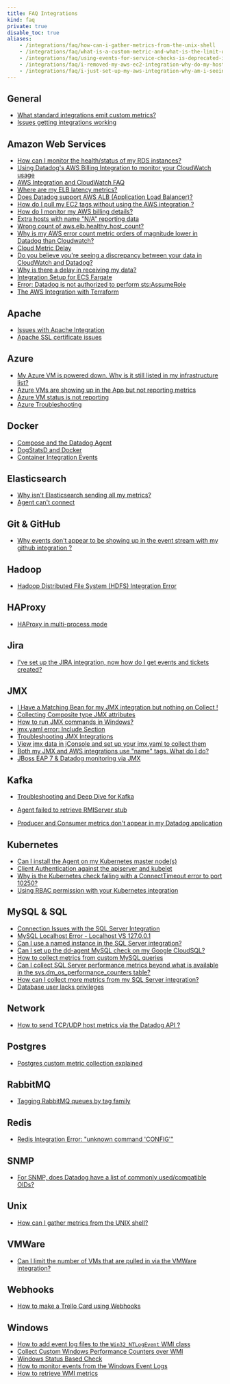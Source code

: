 ```yaml
---
title: FAQ Integrations
kind: faq
private: true
disable_toc: true
aliases:
    - /integrations/faq/how-can-i-gather-metrics-from-the-unix-shell
    - /integrations/faq/what-is-a-custom-metric-and-what-is-the-limit-on-the-number-of-custom-metrics-i-can-have
    - /integrations/faq/using-events-for-service-checks-is-deprecated-in-favor-of-monitors
    - /integrations/faq/i-removed-my-aws-ec2-integration-why-do-my-hosts-still-have-aws-tags
    - /integrations/faq/i-just-set-up-my-aws-integration-why-am-i-seeing-duplicate-hosts
---
```


## General

* [What standard integrations emit custom metrics?][1]
* [Issues getting integrations working][2]

## Amazon Web Services

* [How can I monitor the health/status of my RDS instances?][3]
* [Using Datadog's AWS Billing Integration to monitor your CloudWatch usage][4]
* [AWS Integration and CloudWatch FAQ][5]
* [Where are my ELB latency metrics?][6]
* [Does Datadog support AWS ALB (Application Load Balancer)?][7]
* [How do I pull my EC2 tags without using the AWS integration ?][8]
* [How do I monitor my AWS billing details?][9]
* [Extra hosts with name "N/A" reporting data][10]
* [Wrong count of aws.elb.healthy_host_count?][11]
* [Why is my AWS error count metric orders of magnitude lower in Datadog than Cloudwatch?][12]
* [Cloud Metric Delay][13]
* [Do you believe you're seeing a discrepancy between your data in CloudWatch and Datadog?][14]
* [Why is there a delay in receiving my data?][15]
* [Integration Setup for ECS Fargate][16]
* [Error: Datadog is not authorized to perform sts:AssumeRole][17]
* [The AWS Integration with Terraform][18]

## Apache

* [Issues with Apache Integration][19]
* [Apache SSL certificate issues][20]

## Azure
* [My Azure VM is powered down. Why is it still listed in my infrastructure list?][21]
* [Azure VMs are showing up in the App but not reporting metrics][22]
* [Azure VM status is not reporting][23]
* [Azure Troubleshooting][24]

## Docker

* [Compose and the Datadog Agent][25]
* [DogStatsD and Docker][26]
* [Container Integration Events][27]

## Elasticsearch

* [Why isn't Elasticsearch sending all my metrics?][28]
* [Agent can't connect][29]

## Git & GitHub

* [Why events don't appear to be showing up in the event stream with my github integration ?][30]

## Hadoop
* [Hadoop Distributed File System (HDFS) Integration Error][31]

## HAProxy

* [HAProxy in multi-process mode][32]

## Jira
* [I've set up the JIRA integration, now how do I get events and tickets created?][33]

## JMX

* [I Have a Matching Bean for my JMX integration but nothing on Collect !][34]
* [Collecting Composite type JMX attributes][35]
* [How to run JMX commands in Windows?][36]
* [jmx.yaml error: Include Section][37]
* [Troubleshooting JMX Integrations][38]
* [View jmx data in jConsole and set up your jmx.yaml to collect them][39]
* [Both my JMX and AWS integrations use "name" tags. What do I do?][40]
* [JBoss EAP 7 & Datadog monitoring via JMX][41]

## Kafka

* [Troubleshooting and Deep Dive for Kafka][42]

* [Agent failed to retrieve RMIServer stub][43]
* [Producer and Consumer metrics don't appear in my Datadog application][44]

## Kubernetes

* [Can I install the Agent on my Kubernetes master node(s)][45]
* [Client Authentication against the apiserver and kubelet][46]
* [Why is the Kubernetes check failing with a ConnectTimeout error to port 10250?][47]
* [Using RBAC permission with your Kubernetes integration][48]

## MySQL & SQL

* [Connection Issues with the SQL Server Integration][49]
* [MySQL Localhost Error - Localhost VS 127.0.0.1][50]
* [Can I use a named instance in the SQL Server integration?][51]
* [Can I set up the dd-agent MySQL check on my Google CloudSQL?][52]
* [How to collect metrics from custom MySQL queries][53]
* [Can I collect SQL Server performance metrics beyond what is available in the sys.dm_os_performance_counters table?][54]
* [How can I collect more metrics from my SQL Server integration?][55]
* [Database user lacks privileges][56]

## Network
* [How to send TCP/UDP host metrics via the Datadog API ?][57]

## Postgres
* [Postgres custom metric collection explained][58]

## RabbitMQ

* [Tagging RabbitMQ queues by tag family][59]

## Redis

* [Redis Integration Error: "unknown command 'CONFIG'"][60]

## SNMP

* [For SNMP, does Datadog have a list of commonly used/compatible OIDs?  ][61]

## Unix
* [How can I gather metrics from the UNIX shell?][62]

## VMWare
* [Can I limit the number of VMs that are pulled in via the VMWare integration?][63]

## Webhooks
* [How to make a Trello Card using Webhooks][64]

## Windows

* [How to add event log files to the `Win32_NTLogEvent` WMI class][65]
* [Collect Custom Windows Performance Counters over WMI][66]
* [Windows Status Based Check][67]
* [How to monitor events from the Windows Event Logs][68]
* [How to retrieve WMI metrics][69]

[1]: /integrations/faq/what-standard-integrations-emit-custom-metrics
[2]: /integrations/faq/issues-getting-integrations-working
[3]: /integrations/faq/how-can-i-monitor-the-health-status-of-my-rds-instances
[4]: /integrations/faq/using-datadog-s-aws-billing-integration-to-monitor-your-cloudwatch-usage
[5]: /integrations/faq/aws-integration-and-cloudwatch-faq
[6]: /integrations/faq/where-are-my-elb-latency-metrics
[7]: /integrations/faq/does-datadog-support-aws-alb-application-load-balancer
[8]: /integrations/faq/how-do-i-pull-my-ec2-tags-without-using-the-aws-integration
[9]: /integrations/faq/how-do-i-monitor-my-aws-billing-details
[10]: /integrations/faq/extra-hosts-with-name-n-a-reporting-data
[11]: /integrations/faq/wrong-count-of-aws-elb-healthy-host-count
[12]: /integrations/faq/why-is-my-aws-error-count-metric-orders-of-magnitude-lower-in-datadog-than-cloudwatch
[13]: /integrations/faq/cloud-metric-delay
[14]: /integrations/faq/do-you-believe-you-re-seeing-a-discrepancy-between-your-data-in-cloudwatch-and-datadog
[15]: /integrations/faq/why-is-there-a-delay-in-receiving-my-data
[16]: /integrations/faq/integration-setup-ecs-fargate
[17]: /integrations/faq/error-datadog-not-authorized-sts-assume-role
[18]: /integrations/faq/aws-integration-with-terraform
[19]: /integrations/faq/issues-with-apache-integration
[20]: /integrations/faq/apache-ssl-certificate-issues
[21]: /integrations/faq/my-azure-vm-is-powered-down-why-is-it-still-listed-in-my-infrastructure-list
[22]: /integrations/faq/azure-vms-are-showing-up-in-the-app-but-not-reporting-metrics
[23]: /integrations/faq/azure-vm-status-is-not-reporting
[24]: /integrations/faq/azure-troubleshooting
[25]: /integrations/faq/compose-and-the-datadog-agent
[26]: /integrations/faq/dogstatsd-and-docker
[27]: /integrations/faq/container-integration-event
[28]: /integrations/faq/why-isn-t-elasticsearch-sending-all-my-metrics
[29]: /integrations/faq/elastic-agent-can-t-connect
[30]: /integrations/faq/why-events-don-t-appear-to-be-showing-up-in-the-event-stream-with-my-github-integration
[31]: /integrations/faq/hadoop-distributed-file-system-hdfs-integration-error
[32]: /integrations/faq/haproxy-multi-process
[33]: /integrations/faq/i-ve-set-up-the-jira-integration-now-how-do-i-get-events-and-tickets-created
[34]: /integrations/faq/i-have-a-matching-bean-for-my-jmx-integration-but-nothing-on-collect
[35]: /integrations/faq/collecting-composite-type-jmx-attributes
[36]: /integrations/faq/how-to-run-jmx-commands-in-windows
[37]: /integrations/faq/jmx-yaml-error-include-section
[38]: /integrations/faq/troubleshooting-jmx-integrations
[39]: /integrations/faq/view-jmx-data-in-jconsole-and-set-up-your-jmx-yaml-to-collect-them
[40]: /integrations/faq/both-my-jmx-and-aws-integrations-use-name-tags-what-do-i-do
[41]: /integrations/faq/jboss-eap-7-datadog-monitoring-via-jmx
[42]: /integrations/faq/troubleshooting-and-deep-dive-for-kafka
[43]: /integrations/faq/agent-failed-to-retrieve-rmierver-stub
[44]: /integrations/faq/producer-and-consumer-metrics-don-t-appear-in-my-datadog-application
[45]: /integrations/faq/can-i-install-the-agent-on-my-kubernetes-master-node-s
[46]: /integrations/faq/client-authentication-against-the-apiserver-and-kubelet
[47]: /integrations/faq/why-is-the-kubernetes-check-failing-with-a-connecttimeout-error-to-port-10250
[48]: /integrations/faq/using-rbac-permission-with-your-kubernetes-integration
[49]: /integrations/faq/connection-issues-with-the-sql-server-integration
[50]: /integrations/faq/mysql-localhost-error-localhost-vs-127-0-0-1
[51]: /integrations/faq/can-i-use-a-named-instance-in-the-sql-server-integration
[52]: /integrations/faq/can-i-set-up-the-dd-agent-mysql-check-on-my-google-cloudsql
[53]: /integrations/faq/how-to-collect-metrics-from-custom-mysql-queries
[54]: /integrations/faq/can-i-collect-sql-server-performance-metrics-beyond-what-is-available-in-the-sys-dm-os-performance-counters-table-try-wmi
[55]: /integrations/faq/how-can-i-collect-more-metrics-from-my-sql-server-integration
[56]: /integrations/faq/database-user-lacks-privileges
[57]: /integrations/faq/how-to-send-tcp-udp-host-metrics-via-the-datadog-api
[58]: /integrations/faq/postgres-custom-metric-collection-explained
[59]: /integrations/faq/tagging-rabbitmq-queues-by-tag-family
[60]: /integrations/faq/redis-integration-error-unknown-command-config
[61]: /integrations/faq/for-snmp-does-datadog-have-a-list-of-commonly-used-compatible-oids
[62]: https://github.com/DataDog/Miscellany/tree/master/custom_check_shell
[63]: /integrations/faq/can-i-limit-the-number-of-vms-that-are-pulled-in-via-the-vmware-integration
[64]: /integrations/faq/how-to-make-trello-card-using-webhooks
[65]: /integrations/faq/how-to-add-event-log-files-to-the-win32-ntlogevent-wmi-class
[66]: /integrations/faq/collect-custom-windows-performance-counters-over-wmi
[67]: /integrations/faq/windows-status-based-check
[68]: /integrations/faq/how-to-monitor-events-from-the-windows-event-logs
[69]: /integrations/faq/how-to-retrieve-wmi-metrics
